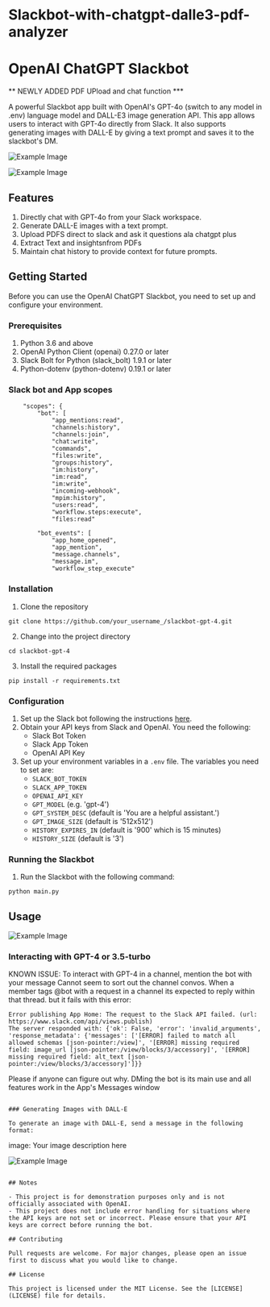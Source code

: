 # Slackbot-with-chatgpt-dalle3-pdf-analyzer
# OpenAI ChatGPT Slackbot
** NEWLY ADDED PDF UPload and chat function ***

A powerful Slackbot app built with OpenAI's GPT-4o (switch to any model in .env) language model and DALL-E3 image generation API. This app allows users to interact with GPT-4o directly from Slack. It also supports generating images with DALL-E by giving a text prompt and saves it to the slackbot's DM.


![Example Image](https://github.com/High-Tower80/Slack-chatgpt-bot-with-dall-e/blob/main/slackgpt%20image2.jpeg)

![Example Image](https://github.com/High-Tower80/Slack-chatgpt-bot-with-dall-e/blob/main/Slackgpt%20summary.png)

## Features

1. Directly chat with GPT-4o from your Slack workspace.
2. Generate DALL-E images with a text prompt.
4. Upload PDFS direct to slack and ask it questions ala chatgpt plus
5. Extract Text and insightsnfrom PDFs
6. Maintain chat history to provide context for future prompts.

## Getting Started

Before you can use the OpenAI ChatGPT Slackbot, you need to set up and configure your environment. 

### Prerequisites

1. Python 3.6 and above
2. OpenAI Python Client (openai) 0.27.0 or later
3. Slack Bolt for Python (slack_bolt) 1.9.1 or later
4. Python-dotenv (python-dotenv) 0.19.1 or later

### Slack bot and App scopes
        "scopes": {
            "bot": [
                "app_mentions:read",
                "channels:history",
                "channels:join",
                "chat:write",
                "commands",
                "files:write",
                "groups:history",
                "im:history",
                "im:read",
                "im:write",
                "incoming-webhook",
                "mpim:history",
                "users:read",
                "workflow.steps:execute",
                "files:read"

            "bot_events": [
                "app_home_opened",
                "app_mention",
                "message.channels",
                "message.im",
                "workflow_step_execute"

### Installation

1. Clone the repository

```
git clone https://github.com/your_username_/slackbot-gpt-4.git
```

2. Change into the project directory

```
cd slackbot-gpt-4
```

3. Install the required packages

```
pip install -r requirements.txt
```

### Configuration

1. Set up the Slack bot following the instructions [here](https://api.slack.com/start).
2. Obtain your API keys from Slack and OpenAI. You need the following:
   - Slack Bot Token
   - Slack App Token
   - OpenAI API Key
3. Set up your environment variables in a `.env` file. The variables you need to set are:
   - `SLACK_BOT_TOKEN`
   - `SLACK_APP_TOKEN`
   - `OPENAI_API_KEY`
   - `GPT_MODEL` (e.g. 'gpt-4')
   - `GPT_SYSTEM_DESC` (default is 'You are a helpful assistant.')
   - `GPT_IMAGE_SIZE` (default is '512x512')
   - `HISTORY_EXPIRES_IN` (default is '900' which is 15 minutes)
   - `HISTORY_SIZE` (default is '3')

### Running the Slackbot

1. Run the Slackbot with the following command:

```
python main.py
```

## Usage
![Example Image](https://github.com/High-Tower80/Slack-chatgpt-bot-with-dall-e/blob/main/slackgpt%20sheets.png)



### Interacting with GPT-4 or 3.5-turbo

KNOWN ISSUE: To interact with GPT-4 in a channel, mention the bot with your message
Cannot seem to sort out the channel convos. When a member tags @bot with a request in a channel its expected to reply within that thread. but it fails with this error:

```
Error publishing App Home: The request to the Slack API failed. (url: https://www.slack.com/api/views.publish)
The server responded with: {'ok': False, 'error': 'invalid_arguments', 'response_metadata': {'messages': ['[ERROR] failed to match all allowed schemas [json-pointer:/view]', '[ERROR] missing required field: image_url [json-pointer:/view/blocks/3/accessory]', '[ERROR] missing required field: alt_text [json-pointer:/view/blocks/3/accessory]']}}
```

Please if anyone can figure out why.
DMing the bot is its main use and all features work in the App's Messages window
	
```

### Generating Images with DALL-E

To generate an image with DALL-E, send a message in the following format:

```
image: Your image description here

![Example Image](https://github.com/High-Tower80/Slack-chatgpt-bot-with-dall-e/blob/main/slackgpt%20image1.jpeg)
```

## Notes

- This project is for demonstration purposes only and is not officially associated with OpenAI.
- This project does not include error handling for situations where the API keys are not set or incorrect. Please ensure that your API keys are correct before running the bot.

## Contributing

Pull requests are welcome. For major changes, please open an issue first to discuss what you would like to change.

## License

This project is licensed under the MIT License. See the [LICENSE](LICENSE) file for details.


